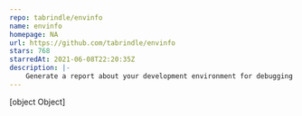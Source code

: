 ```yaml
---
repo: tabrindle/envinfo
name: envinfo
homepage: NA
url: https://github.com/tabrindle/envinfo
stars: 768
starredAt: 2021-06-08T22:20:35Z
description: |-
    Generate a report about your development environment for debugging and issue reporting
---
```


[object Object]

